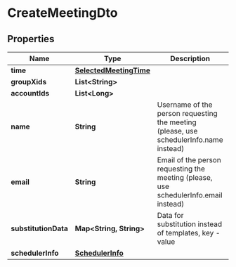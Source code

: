 

# CreateMeetingDto


## Properties

| Name | Type | Description | Notes |
|------------ | ------------- | ------------- | -------------|
|**time** | [**SelectedMeetingTime**](SelectedMeetingTime.md) |  |  [optional] |
|**groupXids** | **List&lt;String&gt;** |  |  [optional] |
|**accountIds** | **List&lt;Long&gt;** |  |  [optional] |
|**name** | **String** | Username of the person requesting the meeting (please, use schedulerInfo.name instead) |  [optional] |
|**email** | **String** | Email of the person requesting the meeting (please, use schedulerInfo.email instead) |  [optional] |
|**substitutionData** | **Map&lt;String, String&gt;** | Data for substitution instead of templates, key - value |  [optional] |
|**schedulerInfo** | [**SchedulerInfo**](SchedulerInfo.md) |  |  [optional] |




